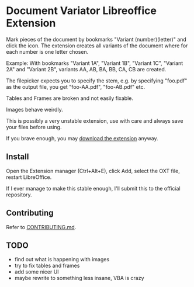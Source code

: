 # Document Variator Libreoffice Extension

Mark pieces of the document by bookmarks "Variant (number)(letter)" and click
the icon. The extension creates all variants of the document where for each
number is one letter chosen.

Example: With bookmarks "Variant 1A", "Variant 1B", "Variant 1C", "Variant 2A"
and "Variant 2B", variants AA, AB, BA, BB, CA, CB are created.

The filepicker expects you to specify the stem, e.g. by specifying "foo.pdf" as
the output file, you get "foo-AA.pdf", "foo-AB.pdf" etc.

Tables and Frames are broken and not easily fixable.

Images behave weirdly.

This is possibly a very unstable extension, use with care and always save your
files before using.

If you brave enough, you may [download the extension](https://raw.githubusercontent.com/marenamat/libreoffice-variator/refs/heads/main/variator.oxt) anyway.

## Install

Open the Extension manager (Ctrl+Alt+E), click Add, select the OXT file,
restart LibreOffice.

If I ever manage to make this stable enough, I'll submit this to the official
repository.

## Contributing

Refer to [CONTRIBUTING.md](CONTRIBUTING.md).

## TODO

- find out what is happening with images
- try to fix tables and frames
- add some nicer UI
- maybe rewrite to something less insane, VBA is crazy

